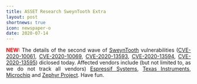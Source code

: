 ```yaml
---
title: ASSET Research SweynTooth Extra
layout: post
shortnews: true
icon: newspaper-o
date: 2020-07-14
---
```

<p style="text-align:justify">
<font color="red"><b>NEW:</b></font>
The details of the second wave of <a href="https://asset-group.github.io/disclosures/sweyntooth/">SweynTooth</a> vulnerabilities 
(<a href="https://cve.mitre.org/cgi-bin/cvename.cgi?name=CVE-2020-10061">CVE-2020-10061</a>, 
<a href="https://cve.mitre.org/cgi-bin/cvename.cgi?name=CVE-2020-10069">CVE-2020-10069</a>, 
<a href="https://cve.mitre.org/cgi-bin/cvename.cgi?name=CVE-2020-13593">CVE-2020-13593</a>, 
<a href="https://cve.mitre.org/cgi-bin/cvename.cgi?name=CVE-2020-13594">CVE-2020-13594</a>, 
<a href="https://cve.mitre.org/cgi-bin/cvename.cgi?name=CVE-2020-13595">CVE-2020-13595</a>) diclosed today. Affected vendors 
include (but not limited to, as we do not track all vendors) <a href="https://www.espressif.com/">Espressif Systems</a>,  
<a href="https://www.ti.com/">Texas Instruments</a>, <a href="https://www.microchip.com/">Microchip</a> and 
<a href="https://www.zephyrproject.org/">Zephyr Project</a>. Have fun.  

</p> 
